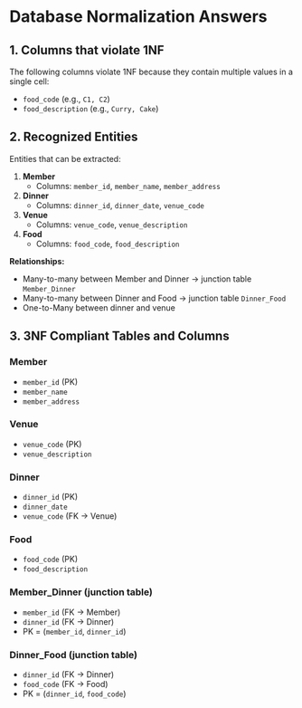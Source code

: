 # Database Normalization Answers

## 1. Columns that violate 1NF

The following columns violate 1NF because they contain multiple values in a single cell:
- `food_code` (e.g., `C1, C2`)
- `food_description` (e.g., `Curry, Cake`)

## 2. Recognized Entities

Entities that can be extracted:

1. **Member**
   - Columns: `member_id`, `member_name`, `member_address`
2. **Dinner**
   - Columns: `dinner_id`, `dinner_date`, `venue_code`
3. **Venue**
   - Columns: `venue_code`, `venue_description`
4. **Food**
   - Columns: `food_code`, `food_description`

**Relationships:**
- Many-to-many between Member and Dinner → junction table `Member_Dinner`
- Many-to-many between Dinner and Food → junction table `Dinner_Food`
- One-to-Many between dinner and venue

## 3. 3NF Compliant Tables and Columns

### Member
- `member_id` (PK)
- `member_name`
- `member_address`

### Venue
- `venue_code` (PK)
- `venue_description`

### Dinner
- `dinner_id` (PK)
- `dinner_date`
- `venue_code` (FK → Venue)

### Food
- `food_code` (PK)
- `food_description`

### Member_Dinner (junction table)
- `member_id` (FK → Member)
- `dinner_id` (FK → Dinner)
- PK = (`member_id`, `dinner_id`)

### Dinner_Food (junction table)
- `dinner_id` (FK → Dinner)
- `food_code` (FK → Food)
- PK = (`dinner_id`, `food_code`)
